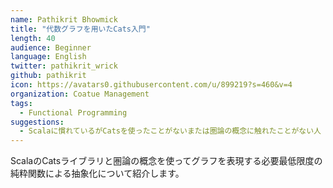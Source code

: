 ```yaml
---
name: Pathikrit Bhowmick
title: "代数グラフを用いたCats入門"
length: 40
audience: Beginner
language: English
twitter: pathikrit_wrick
github: pathikrit
icon: https://avatars0.githubusercontent.com/u/899219?s=460&v=4
organization: Coatue Management
tags:
  - Functional Programming
suggestions:
  - Scalaに慣れているがCatsを使ったことがないまたは圏論の概念に触れたことがない人
---
```

ScalaのCatsライブラリと圏論の概念を使ってグラフを表現する必要最低限度の純粋関数による抽象化について紹介します。

